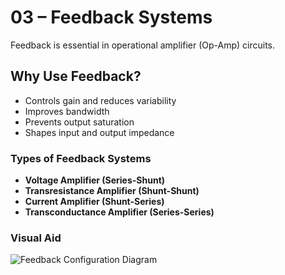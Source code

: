 # 03 – Feedback Systems

Feedback is essential in operational amplifier (Op-Amp) circuits.

## Why Use Feedback?

- Controls gain and reduces variability
- Improves bandwidth
- Prevents output saturation
- Shapes input and output impedance

### Types of Feedback Systems

- **Voltage Amplifier (Series-Shunt)**
- **Transresistance Amplifier (Shunt-Shunt)**
- **Current Amplifier (Shunt-Series)**
- **Transconductance Amplifier (Series-Series)**

### Visual Aid

![Feedback Configuration Diagram](../images/feedback_config.png)
